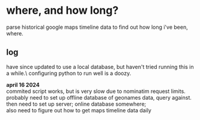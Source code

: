 # where, and how long?

parse historical google maps timeline data to find out how long i've been,\
where.

## log

have since updated to use a local database, but haven't tried running this in a while.\ 
configuring python to run well is a doozy. 

**april 16 2024**\
commited script works, but is very slow due to nominatim request limits.\
probably need to set up offline database of geonames data, query against.\
then need to set up server; online database somewhere;\
also need to figure out how to get maps timeline data daily
